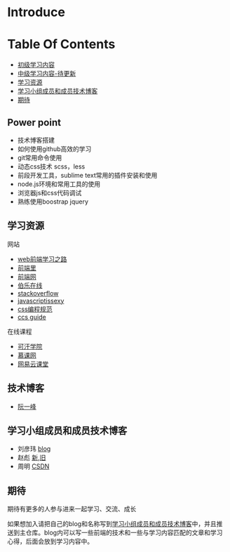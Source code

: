 # Introduce




# Table Of Contents

* [初级学习内容](#初级学习内容)
* [中级学习内容-待更新](#中级学习内容)
* [学习资源](#学习资源)
* [学习小组成员和成员技术博客](#学习小组成员)
* [期待](#期待)


## Power point

-	技术博客搭建
-	如何使用github高效的学习
-	git常用命令使用
-	动态css技术 scss，less
-	前段开发工具，sublime text常用的插件安装和使用
-	node.js环境和常用工具的使用
-	浏览器js和css代码调试
-	熟练使用boostrap jquery


## 学习资源

网站

-	[web前端学习之路](http://www.w3cways.com/)
-	[前端里](http://www.yyyweb.com/)
-	[前端网](http://www.w3cfuns.com/)
-	[伯乐在线](http://web.jobbole.com/)
-	[stackoverflow](http://stackoverflow.com/)
-	[javascriptissexy](http://javascriptissexy.com/)
-	[css编程规范](http://cssguidelin.es/)
-	[ccs guide](http://cssguidelin.es/)


在线课程

- [可汗学院](www.khanacademy.org)
- [慕课网](http://www.imooc.com/)
- [网易云课堂](http://study.163.com/)

## 技术博客

-	[阮一峰](http://www.ruanyifeng.com/blog/)


## 学习小组成员和成员技术博客

- 刘彦玮 [blog](http://liuyanwei.jumppo.com/index.html)
- 赵彪 [新](https://buildall.github.io/),[旧](http://blog.csdn.net/developer_biao)
- 周明 [CSDN](http://blog.csdn.net/zm3250530)

## 期待

期待有更多的人参与进来一起学习、交流、成长

如果想加入请把自己的blog和名称写到[学习小组成员和成员技术博客](#学习小组成员)中，并且推送到主仓库。blog内可以写一些前端的技术和一些与学习内容匹配的文章和学习心得，后面会放到学习内容中。
